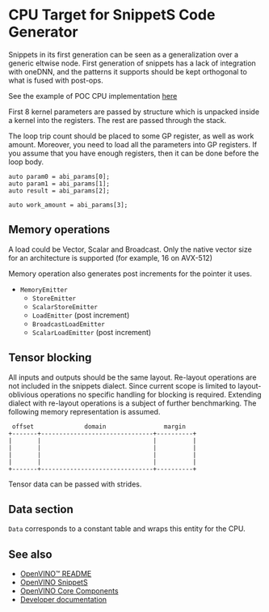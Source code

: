 # CPU Target for SnippetS Code Generator

Snippets in its first generation can be seen as a generalization over a generic eltwise node. First generation of snippets has a lack of integration with oneDNN, and the patterns it supports should be kept orthogonal to what is fused with post-ops.

See the example of POC CPU implementation [here](https://github.com/openvinotoolkit/openvino/pull/2824)

First 8 kernel parameters are passed by structure which is unpacked inside a kernel into the registers. The rest are passed through the stack.

The loop trip count should be placed to some GP register, as well as work amount. Moreover, you need to load all the parameters into GP registers. If you assume that you have enough registers, then it can be done before the loop body.

```
auto param0 = abi_params[0];
auto param1 = abi_params[1];
auto result = abi_params[2];

auto work_amount = abi_params[3];
```

## Memory operations

A load could be Vector, Scalar and Broadcast. Only the native vector size for an architecture is supported (for example, 16 on AVX-512)

Memory operation also generates post increments for the pointer it uses.

- `MemoryEmitter`
    - `StoreEmitter`
    - `ScalarStoreEmitter`
    - `LoadEmitter` (post increment)
    - `BroadcastLoadEmitter`
    - `ScalarLoadEmitter` (post increment)

## Tensor blocking

All inputs and outputs should be the same layout. Re-layout operations are not included in the snippets dialect. Since current scope is limited to layout-oblivious operations no specific handling for blocking is required. Extending dialect with re-layout operations is a subject of further benchmarking. The following memory representation is assumed.

```
 offset              domain                margin
+-------+-------------------------------+----------+
|       |                               |          |
|       |                               |          |
|       |                               |          |
|       |                               |          |
+-------+-------------------------------+----------+
```

Tensor data can be passed with strides.

## Data section

`Data` corresponds to a constant table and wraps this entity for the CPU.

## See also

 * [OpenVINO™ README](../../../../README.md)
 * [OpenVINO SnippetS](../README.md)
 * [OpenVINO Core Components](../../../README.md)
 * [Developer documentation](../../../../docs/dev/index.md)
